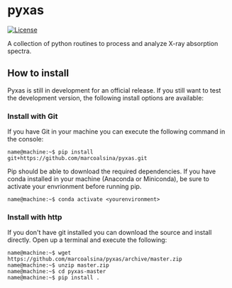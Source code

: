 # pyxas

[![License](https://img.shields.io/badge/License-BSD%202--Clause-green.svg)](https://github.com/marcoalsina/pyxas/blob/master/LICENSE)


A collection of python routines to process and analyze X-ray absorption spectra.

## How to install
Pyxas is still in development for an official release.
If you still want to test the development version, the following install options are available:

### Install with Git
If you have Git in your machine you can execute the following command in the console:

```console
name@machine:~$ pip install git+https://github.com/marcoalsina/pyxas.git
```
Pip should be able to download the required dependencies.
If you have conda installed in your machine (Anaconda or Miniconda), be sure to activate your envrionment before running pip.
```console
name@machine:~$ conda activate <yourenvironment>
```

### Install with http
If you don't have git installed you can download the source and install directly. Open up a terminal and execute the following:

```console
name@machine:~$ wget https://github.com/marcoalsina/pyxas/archive/master.zip
name@machine:~$ unzip master.zip
name@machine:~$ cd pyxas-master
name@machine:~$ pip install .
```
